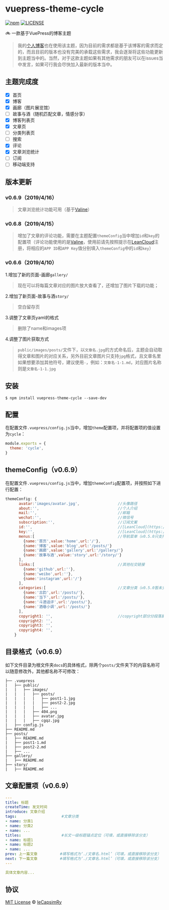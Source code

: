 # vuepress-theme-cycle

[![npm](https://img.shields.io/npm/v/vuepress-theme-cycle.svg)](https://www.npmjs.com/package/vuepress-theme-cycle)
[![LICENSE](https://img.shields.io/npm/l/vuepress-theme-cycle.svg)](https://github.com/leCapsimRy/vuepress-theme-cycle/blob/master/LICENSE)

🚲 一款基于VuePress的博客主题

> 我的[个人博客](https://github.com/leCapsimRy/blog)也在使用该主题，因为目前的需求都是基于该博客的需求而定的，而且目前的版本也没有完美的承载这些需求，我会逐渐将这些功能更新到主题当中的。当然，对于这款主题如果有其他需求的朋友可以在issues当中发言，如果可行我会尽快加入最新的版本当中。

## 主题完成度

- [x] 首页
- [x] 博客
- [x] 画廊（图片展览馆）
- [ ] 故事与酒（随机匹配文章，情感分享）
- [x] 博客列表页
- [x] 文章页
- [ ] 分类列表页
- [ ] 搜索
- [x] 评论
- [x] 文章浏览统计
- [ ] 订阅
- [ ] 移动端支持

## 版本更新

### v0.6.9（2019/4/16）

> 文章浏览统计功能可用（基于[Valine](https://valine.js.org/quickstart.html)）

### v0.6.8（2019/4/15）

> 增加了文章的评论功能，需要在主题配置`themeConfig`当中增加`id`和`key`的配置项（评论功能使用的是[Valine](https://valine.js.org/quickstart.html)，使用前请先按照提示在[LeanCloud](https://leancloud.cn/)注册，将相应的`APP ID`和`APP Key`值分别填入`themeConfig`中的`id`和`key`）

### v0.6.6（2019/4/10）

1.增加了新的页面-画廊`gallery/`

> 现在可以将每篇文章对应的图片放大查看了，还增加了图片下载的功能；

2.增加了新页面-故事与酒`story/`

> 空白留存页

3.调整了文章页yaml的格式

> 删除了name和images项

4.调整了图片获取方式

> `public/images/posts/`文件下，以`文章名.jpg`的方式命名后，主题会自动取得文章和图片的对应关系，另外目前文章图片只支持`jpg`格式，且文章名里如果想要添加其他符号，建议使用`-`，例如：`文章名-1-1.md`，对应图片名称则是`文章名-1-1.jpg`

## 安装

```shell
$ npm install vuepress-theme-cycle --save-dev
```

## 配置

在配置文件`.vuepress/config.js`当中，增加`theme`配置项，并将配置项的值设置为`cycle`：

```js
module.exports = {
  theme: 'cycle',
}
```

## themeConfig（v0.6.9）

在配置文件`.vuepress/config.js`当中，增加`themeConfig`配置项，并按照如下进行配置：

```js
themeConfig: { 
      avatar:'images/avatar.jpg',                 //头像路径
      about:'',                                   //个人介绍
      mail:'',                                    //邮箱
      wechat:'',                                  //微信号
      subscription:'',                            //订阅文案
      id:'',                                      //[LeanCloud](https://leancloud.cn/)的APP ID                       v0.6.8新增
      key:'',                                     //[LeanCloud](https://leancloud.cn/)的APP Key                      v0.6.8新增
      menus:[                                     //导航菜单（v0.5.0只支持首页与博客）
        {name:'首页',value:'home',url:'/'},
        {name:'博客',value:'blog',url:'/posts/'}
        {name:'画廊',value:'gallery',url:'/gallery/'}
        {name:'故事与酒',value:'story',url:'/story/'}
      ],
      links:[                                     //其他社交链接
        {name:'github',url:''},
        {name:'weibo',url:''},
        {name:'instagram',url:'/'}
      ],
      categories:[                                //文章分类（v0.5.0暂未支持分类筛选）
        {name:'古韵',url:'/posts/'},
        {name:'当下',url:'/posts/'},
        {name:'斗酒话评',url:'/posts/'},
        {name:'酒巷小调',url:'/posts/'}
      ],
      copyright1: '',                             //copyright部分分段落展示
      copyright2: '',
      copyright3: '',
      copyright4: '',
    }
```

## 目录格式（v0.6.9）

如下文件目录为根文件夹`docs`的具体格式，除两个`posts/`文件夹下的内容名称可以随意修改外，其他都名称不可修改：

```
├── .vuepress
|   ├── public/
|   |   ├── images/
|   |   |   ├── posts/                   
|   |   |   |   ├── post1-1.jpg
|   |   |   |   ├── post2-2.jpg
|   |   |   |   ├── ...
|   |   |   ├── 404.png
|   |   |   ├── avatar.jpg
|   |   |   ├── cgqz.jpg
|   ├── config.js
├── README.md
├── posts/
|   ├── README.md
|   ├── post1-1.md
|   ├── post2-2.md
|   ├── ...
├── gallery/
|   ├── README.md
├── story/
|   ├── README.md
```

## 文章配置项（v0.6.9）

```yaml
---
title: 标题
createTime: 发文时间
introduce: 文章介绍
tags:                    #文章分类
- name: 分类1
- name: 分类2
- name: ...
titles:                  #长文一级标题锚点定位（可填，或直接移除该分支）
- name: 标题1
- name: 标题2
- name: ...
prev: 上一篇文章          #填写格式为‘./文章名.html’（可填，或直接移除该分支）
next: 下一篇文章          #填写格式为‘./文章名.html’（可填，或直接移除该分支）
---

具体文章内容...
```

## 协议

[MIT License](https://opensource.org/licenses/MIT) © [leCapsimRy](https://github.com/lecapsimry)
